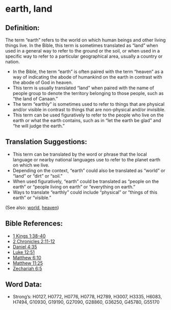 # earth, land

## Definition:

The term “earth” refers to the world on which human beings and other living things live. In the Bible, this term is sometimes translated as “land” when used in a general way to refer to the ground or the soil, or when used in a specific way to refer to a particular geographical area, usually a country or nation.

* In the Bible, the term “earth” is often paired with the term “heaven” as a way of indicating the abode of humankind on the earth in contrast with the abode of God in heaven.
* This term is usually translated “land” when paired with the name of people group to denote the territory belonging to those people, such as “the land of Canaan.”
* The term “earthly” is sometimes used to refer to things that are physical and/or visible in contrast to things that are non-physical and/or invisible.
* This term can be used figuratively to refer to the people who live on the earth or what the earth contains, such as in “let the earth be glad” and “he will judge the earth.”

## Translation Suggestions:

* This term can be translated by the word or phrase that the local language or nearby national languages use to refer to the planet earth on which we live.
* Depending on the context, “earth” could also be translated as “world” or “land” or “dirt” or “soil.”
* When used figuratively, “earth” could be translated as “people on the earth” or “people living on earth” or “everything on earth.”
* Ways to translate “earthly” could include “physical” or “things of this earth” or “visible.”

(See also: [world](../kt/world.md), [heaven](../kt/heaven.md))

## Bible References:

* [1 Kings 1:38-40](rc://en/tn/help/1ki/01/38)
* [2 Chronicles 2:11-12](rc://en/tn/help/2ch/02/11)
* [Daniel 4:35](rc://en/tn/help/dan/04/35)
* [Luke 12:51](rc://en/tn/help/luk/12/51)
* [Matthew 6:10](rc://en/tn/help/mat/06/10)
* [Matthew 11:25](rc://en/tn/help/mat/11/25)
* [Zechariah 6:5](rc://en/tn/help/zec/06/05)

## Word Data:

* Strong’s: H0127, H0772, H0776, H0778, H2789, H3007, H3335, H6083, H7494, G10930, G19190, G27090, G28860, G36250, G45780, G55170
